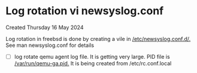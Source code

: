 # Log rotation vi newsyslog.conf
Created Thursday 16 May 2024

Log rotation in freebsd is done by creating a vile in [/etc/newsyslog.conf.d/.](file:///etc/newsyslog.conf.d) See man newsyslog.conf for details


* ☐ log rotate qemu agent log file. It is getting very large. PID file is [/var/run/qemu-ga.pid.](file:///var/run/qemu-ga.pid.) It is being created from /etc/rc.conf.local


